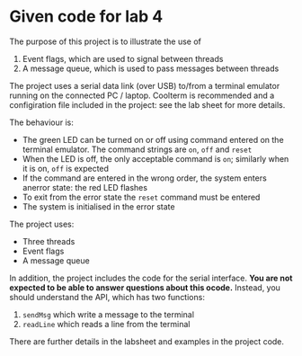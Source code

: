 # Given code for lab 4

The purpose of this project is to illustrate the use of 
 1. Event flags, which are used to signal between threads
 2. A message queue, which is used to pass messages between threads 

The project uses a serial data link (over USB) to/from a terminal emulator running on the
connected PC / laptop. Coolterm is recommended and a configiration file included in the project: 
see the lab sheet for more details.

The behaviour is: 
  * The green LED can be turned on or off using command entered on the terminal
    emulator. The command strings are `on`, `off` and `reset`
  * When the LED is off, the only acceptable command is `on`; similarly when it is on, `off` is expected
  * If the command are entered in the wrong order, the system enters anerror state: the red LED flashes
  * To exit from the error state the `reset` command must be entered
  * The system is initialised in the error state

The project uses:
 * Three threads
 * Event flags
 * A message queue
 
In addition, the project includes the code for the serial interface. **You are not expected to be able to answer 
questions about this ocode.** Instead, you should understand the API, which has two functions:
   1. `sendMsg` which write a message to the terminal
   2. `readLine` which reads a line from the terminal
 
There are further details in the labsheet and examples in the project code. 